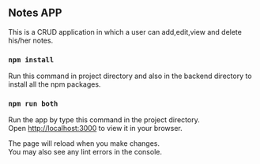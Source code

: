 ## Notes APP

This is a CRUD application in which a user can add,edit,view and delete his/her notes.

### `npm install`
Run this command in project directory and also in the backend directory to install all the npm packages.

### `npm run both`

Run the app by type this command in the project directory.\
Open [http://localhost:3000](http://localhost:3000) to view it in your browser.

The page will reload when you make changes.\
You may also see any lint errors in the console.



